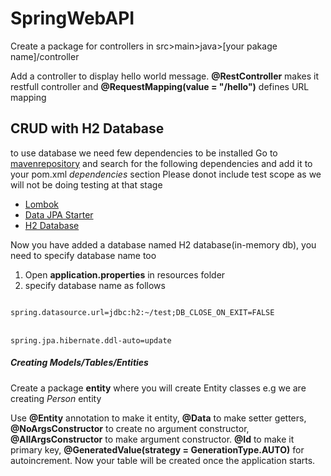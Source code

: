 # SpringWebAPI
Create a package for controllers in src>main>java>[your pakage name]/controller

Add a controller to display hello world message. **@RestController** makes it restfull controller and **@RequestMapping(value = "/hello")** defines URL mapping

## CRUD with H2 Database
to use database we need few dependencies to be installed
Go to <a href="https://mvnrepository.com/">mavenrepository</a>
and search for the following dependencies and add it to your pom.xml _dependencies_ section
Please donot include test scope as we will not be doing testing at that stage
<ul><li><a href="https://mvnrepository.com/artifact/org.projectlombok/lombok"> Lombok</a> </li>
<li><a href="https://mvnrepository.com/artifact/org.springframework.boot/spring-boot-starter-data-jpa">Data JPA Starter </a></li>
<li><a href="https://mvnrepository.com/artifact/com.h2database/h2"> H2 Database</a></li>
</ul>
Now you have added a database named H2 database(in-memory db), you need to specify database name too
<ol>
<li>Open <b>application.properties</b> in resources folder </li>
<li>specify database name as follows</li>
</ol>
<code>
spring.datasource.url=jdbc:h2:~/test;DB_CLOSE_ON_EXIT=FALSE
</code><br/>
<code>
spring.jpa.hibernate.ddl-auto=update
</code>
<h5>Creating Models/Tables/Entities</h5>
Create a package <b>entity</b> where you will create Entity classes
e.g we are creating <i>Person</i> entity 

Use **@Entity** annotation to make it entity, **@Data** to make setter getters, **@NoArgsConstructor** to create no argument constructor, **@AllArgsConstructor** to make argument constructor. **@Id** to make it primary key, **@GeneratedValue(strategy = GenerationType.AUTO)** for autoincrement.
Now your table will be created once the application starts.

